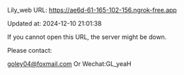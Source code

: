Lily_web URL: https://ae6d-61-165-102-156.ngrok-free.app

Updated at: 2024-12-10 21:01:38

If you cannot open this URL, the server might be down.

Please contact: 

goley04@foxmail.com Or Wechat:GL_yeaH